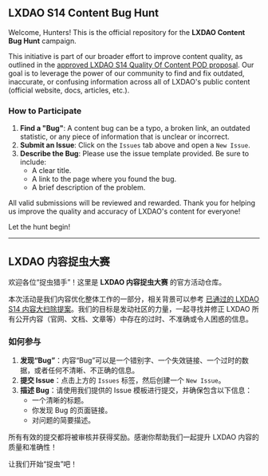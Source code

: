 ## LXDAO S14 Content Bug Hunt

Welcome, Hunters! This is the official repository for the **LXDAO Content Bug Hunt** campaign.

This initiative is part of our broader effort to improve content quality, as outlined in the [approved LXDAO S14 Quality Of Content POD proposal](https://forum.lxdao.io/t/passed-pod-lxdao/3095). Our goal is to leverage the power of our community to find and fix outdated, inaccurate, or confusing information across all of LXDAO's public content (official website, docs, articles, etc.).

### How to Participate

1.  **Find a "Bug"**: A content bug can be a typo, a broken link, an outdated statistic, or any piece of information that is unclear or incorrect.
2.  **Submit an Issue**: Click on the `Issues` tab above and open a `New Issue`.
3.  **Describe the Bug**: Please use the issue template provided. Be sure to include:
    * A clear title.
    * A link to the page where you found the bug.
    * A brief description of the problem.

All valid submissions will be reviewed and rewarded. Thank you for helping us improve the quality and accuracy of LXDAO's content for everyone!

Let the hunt begin!

---

## LXDAO 内容捉虫大赛

欢迎各位“捉虫猎手”！这里是 **LXDAO 内容捉虫大赛** 的官方活动仓库。

本次活动是我们内容优化整体工作的一部分，相关背景可以参考 [已通过的 LXDAO S14 内容大扫除提案](https://forum.lxdao.io/t/passed-pod-lxdao/3095)。我们的目标是发动社区的力量，一起寻找并修正 LXDAO 所有公开内容（官网、文档、文章等）中存在的过时、不准确或令人困惑的信息。

### 如何参与

1.  **发现“Bug”**：内容“Bug”可以是一个错别字、一个失效链接、一个过时的数据，或者任何不清晰、不正确的信息。
2.  **提交 Issue**：点击上方的 `Issues` 标签，然后创建一个 `New Issue`。
3.  **描述 Bug**：请使用我们提供的 Issue 模板进行提交，并确保包含以下信息：
    * 一个清晰的标题。
    * 你发现 Bug 的页面链接。
    * 对问题的简要描述。

所有有效的提交都将被审核并获得奖励。感谢你帮助我们一起提升 LXDAO 内容的质量和准确性！

让我们开始“捉虫”吧！
